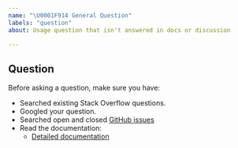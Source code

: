 ```yaml
---
name: "\U0001F914 General Question"
labels: "question"
about: Usage question that isn't answered in docs or discussion

---
```


## Question

Before asking a question, make sure you have:

- Searched existing Stack Overflow questions.
- Googled your question.
- Searched open and closed [GitHub issues](https://github.com/pingcap/ticdc/issues?q=is%3Aissue)
- Read the documentation:
    - [Detailed documentation](https://pingcap.com/docs/dev/reference/tools/ticdc/ticdc/)
